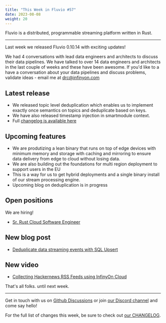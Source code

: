 ```yaml
---
title: "This Week in Fluvio #57"
date: 2023-08-08
weight: 20
---
```

Fluvio is a distributed, programmable streaming platform written in Rust.

---
Last week we released Fluvio 0.10.14 with exciting updates!

We had 4 conversations with lead data engineers and architects to discuss their data pipelines. We have talked to over 14 data engineers and architects in the last couple of weeks and these have been awesome. If you'd like to a have a conversation about your data pipelines and discuss problems, validate ideas - email me at drc@infinyon.com

## Latest release
* We released topic level deduplication which enables us to implement exactly once semantics on topics and deduplicate based on keys.
* We have also released timestamp injection in smartmodule context.
* Full [changelog is available here](https://github.com/infinyon/fluvio/blob/v0.10.14/CHANGELOG.md)

## Upcoming features
* We are produtizing a lean binary that runs on top of edge devices with minimum memory and storage with caching and mirroring to ensure data delivery from edge to cloud without losing data.
* We are also building out the foundations for multi region deployment to support users in the EU
* This is a way for us to get hybrid deployments and a single binary install of our stream processing engine.
* Upcoming blog on deduplication is in progress

## Open positions
We are hiring!
* [Sr. Rust Cloud Software Engineer](https://infinyon.com/careers/cloud-engineer-senior-level/)

## New blog post
* [Deduplicate data streaming events with SQL Upsert]('https://infinyon.com/blog/2023/07/sql-upsert/')

## New video
* [Collecting Hackernews RSS Feeds using InfinyOn Cloud]('https://youtu.be/fVzLoaIHQfM')

That's all folks. until next week.

---

Get in touch with us on [Github Discussions] or join [our Discord channel] and come say hello!

For the full list of changes this week, be sure to check out [our CHANGELOG].

[Fluvio open source]: https://github.com/infinyon/fluvio
[our CHANGELOG]: https://github.com/infinyon/fluvio/blob/master/CHANGELOG.md
[our Discord channel]: https://discordapp.com/invite/bBG2dTz
[Github Discussions]: https://github.com/infinyon/fluvio/discussions